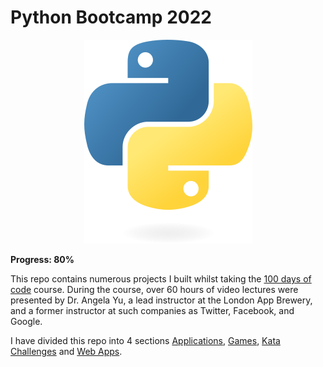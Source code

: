 # Python Bootcamp 2022

<p align="center">
  <img src="python-logo.png" />
</p>

**Progress: 80%**

This repo contains numerous projects I built whilst taking the [100 days of code](https://www.udemy.com/course/100-days-of-code/) course. During the course, over 60 hours of video lectures were presented by Dr. Angela Yu, a lead instructor at the London App Brewery, and a former instructor at such companies as Twitter, Facebook, and Google.

I have divided this repo into 4 sections [Applications](https://github.com/Steven-Klavins/Python-Bootcamp-2022/tree/main/Applications), [Games](https://github.com/Steven-Klavins/Python-Bootcamp-2022/tree/main/Games), [Kata Challenges](https://github.com/Steven-Klavins/Python-Bootcamp-2022/tree/main/Kata%20Challenges) and [Web Apps](https://github.com/Steven-Klavins/Python-Bootcamp-2022/tree/main/Web%20Apps). 



